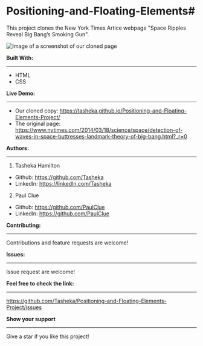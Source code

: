 # Positioning-and-Floating-Elements#

This project clones the New York Times Artice webpage "Space Ripples Reveal Big Bang’s Smoking Gun".

![Image of a screenshot of our cloned page](https://github.com/Tasheka/Positioning-and-Floating-Elements-Project/blob/article/screenshot.png?raw=true)

**Built With:**

----
- HTML
- CSS

**Live Demo:**

----
- Our cloned copy: https://tasheka.github.io/Positioning-and-Floating-Elements-Project/
- The original page: https://www.nytimes.com/2014/03/18/science/space/detection-of-waves-in-space-buttresses-landmark-theory-of-big-bang.html?_r=0

**Authors:**

----
1. Tasheka Hamilton
- Github: https://github.com/Tasheka
- Linkedln: https://linkedln.com/Tasheka

2. Paul Clue
- Github: https://github.com/PaulClue
- Linkedln: https://github.com/PaulClue

**Contributing:**

----
Contributions and feature requests are welcome!

**Issues:**

----
Issue request are welcome!

**Feel free to check the link:**

----
https://github.com/Tasheka/Positioning-and-Floating-Elements-Project/issues

**Show your support**

----
Give a star if you like this project!

